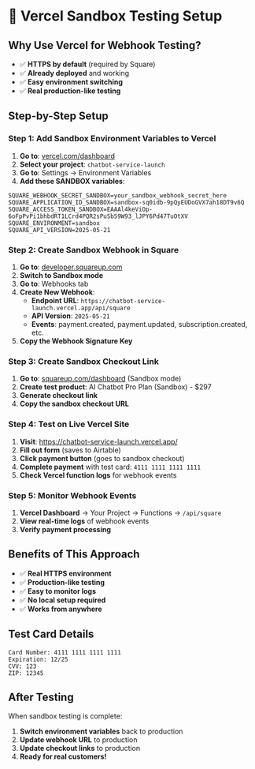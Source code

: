 # 🚀 Vercel Sandbox Testing Setup

## Why Use Vercel for Webhook Testing?

- ✅ **HTTPS by default** (required by Square)
- ✅ **Already deployed** and working
- ✅ **Easy environment switching**
- ✅ **Real production-like testing**

## Step-by-Step Setup

### **Step 1: Add Sandbox Environment Variables to Vercel**

1. **Go to**: [vercel.com/dashboard](https://vercel.com/dashboard)
2. **Select your project**: `chatbot-service-launch`
3. **Go to**: Settings → Environment Variables
4. **Add these SANDBOX variables**:

```env
SQUARE_WEBHOOK_SECRET_SANDBOX=your_sandbox_webhook_secret_here
SQUARE_APPLICATION_ID_SANDBOX=sandbox-sq0idb-9pQyEUDoGVX7ah18DT9v6Q
SQUARE_ACCESS_TOKEN_SANDBOX=EAAAl4keViOp-6oFpPvPi1bhbdRT1LCrd4PQR2sPuSbS9W93_lJPY6Pd47TuOtXV
SQUARE_ENVIRONMENT=sandbox
SQUARE_API_VERSION=2025-05-21
```

### **Step 2: Create Sandbox Webhook in Square**

1. **Go to**: [developer.squareup.com](https://developer.squareup.com)
2. **Switch to Sandbox mode**
3. **Go to**: Webhooks tab
4. **Create New Webhook**:
   - **Endpoint URL**: `https://chatbot-service-launch.vercel.app/api/square`
   - **API Version**: `2025-05-21`
   - **Events**: payment.created, payment.updated, subscription.created, etc.
5. **Copy the Webhook Signature Key**

### **Step 3: Create Sandbox Checkout Link**

1. **Go to**: [squareup.com/dashboard](https://squareup.com/dashboard) (Sandbox mode)
2. **Create test product**: AI Chatbot Pro Plan (Sandbox) - $297
3. **Generate checkout link**
4. **Copy the sandbox checkout URL**

### **Step 4: Test on Live Vercel Site**

1. **Visit**: https://chatbot-service-launch.vercel.app/
2. **Fill out form** (saves to Airtable)
3. **Click payment button** (goes to sandbox checkout)
4. **Complete payment** with test card: `4111 1111 1111 1111`
5. **Check Vercel function logs** for webhook events

### **Step 5: Monitor Webhook Events**

1. **Vercel Dashboard** → Your Project → Functions → `/api/square`
2. **View real-time logs** of webhook events
3. **Verify payment processing**

## Benefits of This Approach

- ✅ **Real HTTPS environment**
- ✅ **Production-like testing**
- ✅ **Easy to monitor logs**
- ✅ **No local setup required**
- ✅ **Works from anywhere**

## Test Card Details

```
Card Number: 4111 1111 1111 1111
Expiration: 12/25
CVV: 123
ZIP: 12345
```

## After Testing

When sandbox testing is complete:
1. **Switch environment variables** back to production
2. **Update webhook URL** to production
3. **Update checkout links** to production
4. **Ready for real customers!**
